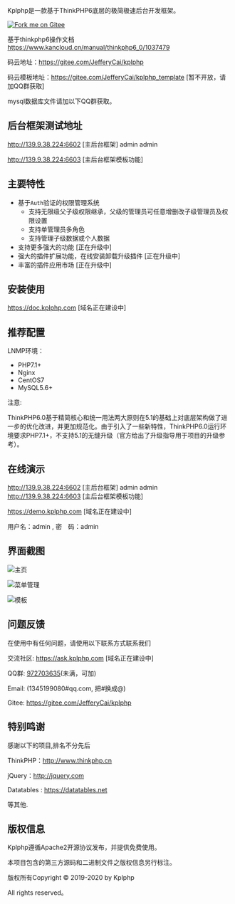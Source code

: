 Kplphp是一款基于ThinkPHP6底层的极简极速后台开发框架。

[![Fork me on Gitee](https://gitee.com/JefferyCai/kplphp/widgets/widget_3.svg)](https://gitee.com/JefferyCai/kplphp)


基于thinkphp6操作文档
https://www.kancloud.cn/manual/thinkphp6_0/1037479


码云地址：https://gitee.com/JefferyCai/kplphp

码云模板地址：https://gitee.com/JefferyCai/kplphp_template  [暂不开放，请加QQ群获取]

mysql数据库文件请加以下QQ群获取。


## **后台框架测试地址**
http://139.9.38.224:6602 [主后台框架]  admin  admin

http://139.9.38.224:6603 [主后台框架模板功能]

## **主要特性**

* 基于`Auth`验证的权限管理系统
    * 支持无限级父子级权限继承，父级的管理员可任意增删改子级管理员及权限设置
    * 支持单管理员多角色
    * 支持管理子级数据或个人数据
* 支持更多强大的功能 [正在升级中]
* 强大的插件扩展功能，在线安装卸载升级插件 [正在升级中]
* 丰富的插件应用市场 [正在升级中]

## **安装使用**

https://doc.kplphp.com   [域名正在建设中]

## **推荐配置**

LNMP环境：

- PHP7.1+
- Nginx
- CentOS7
- MySQL5.6+

注意:

ThinkPHP6.0基于精简核心和统一用法两大原则在5.1的基础上对底层架构做了进一步的优化改进，并更加规范化。由于引入了一些新特性，ThinkPHP6.0运行环境要求PHP7.1+，不支持5.1的无缝升级（官方给出了升级指导用于项目的升级参考）。


## **在线演示**
http://139.9.38.224:6602 [主后台框架]  admin  admin
http://139.9.38.224:6603 [主后台框架模板功能]

https://demo.kplphp.com  [域名正在建设中]

用户名：admin , 密　码：admin

## **界面截图**
![主页](http://139.9.38.224:6602/11.png "主页")

![菜单管理](http://139.9.38.224:6602/22.png "菜单管理")

![模板](http://139.9.38.224:6602/333.png "模板")



## **问题反馈**

在使用中有任何问题，请使用以下联系方式联系我们

交流社区: https://ask.kplphp.com  [域名正在建设中]

QQ群: [972703635](https://jq.qq.com/?_wv=1027&k=57JpRdR)(未满，可加) 

Email: (1345199080#qq.com, 把#换成@)

Gitee: https://gitee.com/JefferyCai/kplphp

## **特别鸣谢**

感谢以下的项目,排名不分先后

ThinkPHP：http://www.thinkphp.cn

jQuery：http://jquery.com

Datatables : https://datatables.net

等其他.

## **版权信息**

Kplphp遵循Apache2开源协议发布，并提供免费使用。

本项目包含的第三方源码和二进制文件之版权信息另行标注。

版权所有Copyright © 2019-2020 by Kplphp

All rights reserved。